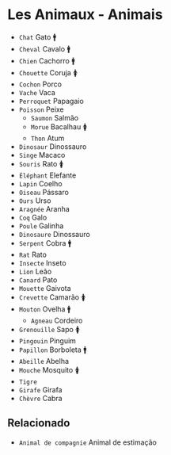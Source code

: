 # Les Animaux - Animais

-   `Chat` Gato 🚹
-   `Cheval` Cavalo 🚹
-   `Chien` Cachorro 🚹
-   `Chouette` Coruja 🚺
-   `Cochon` Porco
-   `Vache` Vaca
-   `Perroquet` Papagaio
-   `Poisson` Peixe
    -   `Saumon` Salmão
    -   `Morue` Bacalhau 🚺
    -   `Thon` Atum
-   `Dinosaur` Dinossauro
-   `Singe` Macaco
-   `Souris` Rato 🚺
-   `Éléphant` Elefante
-   `Lapin` Coelho
-   `Oiseau` Pássaro
-   `Ours` Urso
-   `Aragnée` Aranha
-   `Coq` Galo
-   `Poule` Galinha
-   `Dinosaure` Dinossauro
-   `Serpent` Cobra 🚹
-   `Rat` Rato
-   `Insecte` Inseto
-   `Lion` Leão
-   `Canard` Pato
-   `Mouette` Gaivota
-   `Crevette` Camarão 🚺
-   `Mouton` Ovelha 🚹
    -   `Agneau` Cordeiro
-   `Grenouille` Sapo 🚺
-   `Pingouin` Pinguim
-   `Papillon` Borboleta 🚹
-   `Abeille` Abelha
-   `Mouche` Mosquito 🚺
-   `Tigre`
-   `Girafe` Girafa
-   `Chèvre` Cabra

## Relacionado

-   `Animal de compagnie` Animal de estimação
